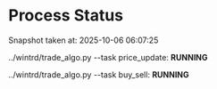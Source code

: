 # Process Status

Snapshot taken at: 2025-10-06 06:07:25

../wintrd/trade_algo.py --task price_update: **RUNNING**

../wintrd/trade_algo.py --task buy_sell: **RUNNING**

